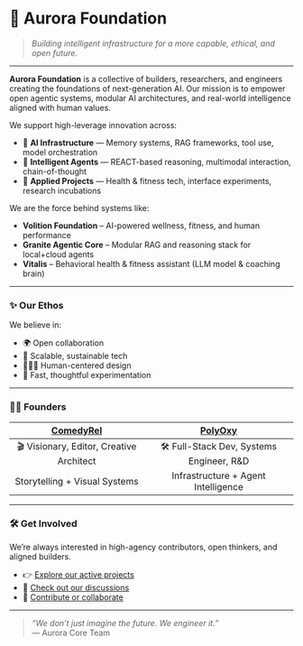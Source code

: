 # 🌌 Aurora Foundation

> _Building intelligent infrastructure for a more capable, ethical, and open future._

---

**Aurora Foundation** is a collective of builders, researchers, and engineers creating the foundations of next-generation AI. Our mission is to empower open agentic systems, modular AI architectures, and real-world intelligence aligned with human values.

We support high-leverage innovation across:

- 🧱 **AI Infrastructure** — Memory systems, RAG frameworks, tool use, model orchestration  
- 🧠 **Intelligent Agents** — REACT-based reasoning, multimodal interaction, chain-of-thought  
- 📡 **Applied Projects** — Health & fitness tech, interface experiments, research incubations  

We are the force behind systems like:

- **Volition Foundation** – AI-powered wellness, fitness, and human performance  
- **Granite Agentic Core** – Modular RAG and reasoning stack for local+cloud agents  
- **Vitalis** – Behavioral health & fitness assistant (LLM model & coaching brain)  

---

### ✨ Our Ethos

We believe in:

- 🌍 Open collaboration  
- 🧬 Scalable, sustainable tech  
- 🧑‍🤝‍🧑 Human-centered design  
- 🧪 Fast, thoughtful experimentation  

---

### 🧑‍🚀 Founders

| [ComedyRel](https://github.com/ComedyRel) | [PolyOxy](https://github.com/PolyOxy) |
|:----------------------------------------:|:-------------------------------------:|
| 🎬 Visionary, Editor, Creative Architect | 🛠️ Full-Stack Dev, Systems Engineer, R&D |
| Storytelling + Visual Systems            | Infrastructure + Agent Intelligence    |

---

### 🛠️ Get Involved

We’re always interested in high-agency contributors, open thinkers, and aligned builders.

- 👉 [Explore our active projects](https://github.com/orgs/Aurora-Foundation/repositories)  
- 🧠 [Check out our discussions](https://github.com/orgs/Aurora-Foundation/discussions)  
- 🧪 [Contribute or collaborate](https://github.com/orgs/Aurora-Foundation/.github/blob/main/CONTRIBUTING.md)  

---

> _“We don’t just imagine the future. We engineer it.”_  
> — Aurora Core Team
